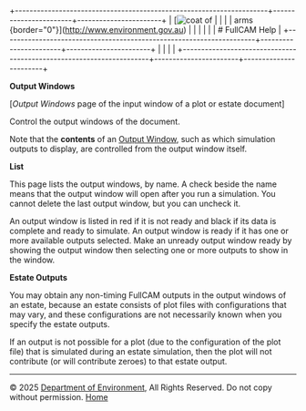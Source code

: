 +---------------------------------------------------------------------+-----------------------+-----------------------+
| [![coat of                                                          |                       | [](index.htm)         |
| arms](imgs/coa_env.png){border="0"}](http://www.environment.gov.au) |                       |                       |
|                                                                     |                       | # FullCAM Help        |
+---------------------------------------------------------------------+-----------------------+-----------------------+
|                                                                     |                       |                       |
+---------------------------------------------------------------------+-----------------------+-----------------------+

**Output Windows**

\[*Output Windows* page of the input window of a plot or estate
document\]

Control the output windows of the document.

Note that the **contents** of an [Output
Window](168_Output%20Window.htm), such as which simulation outputs to
display, are controlled from the output window itself.

**List**

This page lists the output windows, by name. A check beside the name
means that the output window will open after you run a simulation. You
cannot delete the last output window, but you can uncheck it.

An output window is listed in red if it is not ready and black if its
data is complete and ready to simulate. An output window is ready if it
has one or more available outputs selected. Make an unready output
window ready by showing the output window then selecting one or more
outputs to show in the window.

**Estate Outputs**

You may obtain any non-timing FullCAM outputs in the output windows of
an estate, because an estate consists of plot files with configurations
that may vary, and these configurations are not necessarily known when
you specify the estate outputs.

If an output is not possible for a plot (due to the configuration of the
plot file) that is simulated during an estate simulation, then the plot
will not contribute (or will contribute zeroes) to that estate output.

------------------------------------------------------------------------

© 2025 [Department of
Environment](http://www.environment.gov.au "Department of Environment"),
All Rights Reserved. Do not copy without permission.
[Home](index.htm "help index")

